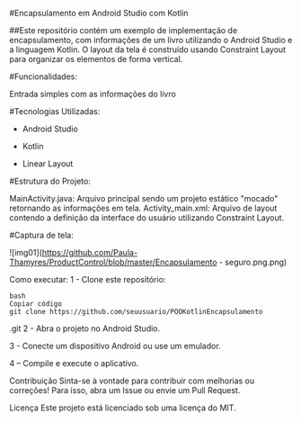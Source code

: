 #Encapsulamento em Android Studio com Kotlin

##Este repositório contém um exemplo de implementação de encapsulamento, com informações de um livro utilizando o Android Studio e a linguagem Kotlin. O layout da tela é construído usando Constraint Layout para organizar os elementos de forma vertical.

#Funcionalidades:

Entrada simples com as informações do livro

#Tecnologias Utilizadas:

- Android Studio
* Kotlin 
+ Linear Layout

#Estrutura do Projeto:

MainActivity.java: Arquivo principal sendo um projeto estático "mocado" retornando as informações em tela. Activity_main.xml: Arquivo de layout contendo a definição da interface do usuário utilizando Constraint Layout.

#Captura de tela:


![img01](https://github.com/Paula-Thamyres/ProductControl/blob/master/Encapsulamento - seguro.png.png)


Como executar: 1 - Clone este repositório:

    bash
    Copiar código
    git clone https://github.com/seuusuario/POOKotlinEncapsulamento
.git
2 - Abra o projeto no Android Studio.

3 - Conecte um dispositivo Android ou use um emulador.

4 – Compile e execute o aplicativo.

Contribuição Sinta-se à vontade para contribuir com melhorias ou correções! Para isso, abra um Issue ou envie um Pull Request.

Licença Este projeto está licenciado sob uma licença do MIT.
